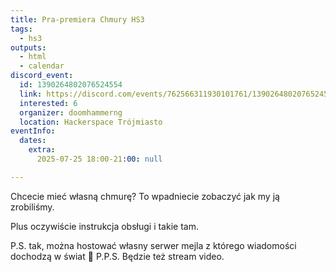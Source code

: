 ```yaml
---
title: Pra-premiera Chmury HS3
tags:
  - hs3
outputs:
  - html
  - calendar
discord_event:
  id: 1390264802076524554
  link: https://discord.com/events/762566311930101761/1390264802076524554
  interested: 6
  organizer: doomhammerng
  location: Hackerspace Trójmiasto
eventInfo:
  dates:
    extra:
      2025-07-25 18:00-21:00: null

---
```


Chcecie mieć własną chmurę? To wpadniecie zobaczyć jak my ją zrobiliśmy.

Plus oczywiście instrukcja obsługi i takie tam.

P.S. tak, można hostować własny serwer mejla z którego wiadomości dochodzą w świat 🤯
P.P.S. Będzie też stream video.
